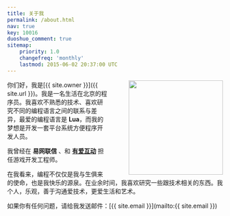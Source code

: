 ```yaml
---
title: 关于我
permalink: /about.html
nav: true
key: 10016
duoshuo_comment: true
sitemap:
    priority: 1.0
    changefreq: 'monthly'
    lastmod: 2015-06-02 20:37:00 UTC
---
```


<img src="{{ site.static_url }}/monkey.jpg" width="220" height="220" style="padding-left:50px; float:right;">

你们好，我是[{{ site.owner }}]({{ site.url }})。我是一名生活在北京的程序员。我喜欢不熟悉的技术、喜欢研究不同的编程语言之间的联系与差异，最爱的编程语言是 **Lua**，而我的梦想是开发一套平台系统方便程序开发人员。

我曾经在 **易网联信** 、和 **[有爱互动](http://www.com4loves.com)** 担任游戏开发工程师。

在我看来，编程不仅仅是我与生俱来的使命，也是我快乐的源泉。在业余时间，我喜欢研究一些跟技术相关的东西。我个人，乐观，善于沟通爱技术，更爱生活和艺术。

如果你有任何问题，请给我发送邮件：[{{ site.email }}](mailto:{{ site.email }})

